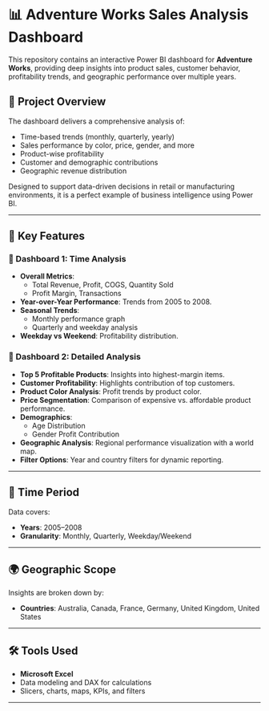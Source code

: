 # 📊 Adventure Works Sales Analysis Dashboard

This repository contains an interactive Power BI dashboard for **Adventure Works**, providing deep insights into product sales, customer behavior, profitability trends, and geographic performance over multiple years.

## 📌 Project Overview

The dashboard delivers a comprehensive analysis of:

- Time-based trends (monthly, quarterly, yearly)  
- Sales performance by color, price, gender, and more
- Product-wise profitability  
- Customer and demographic contributions  
- Geographic revenue distribution  

Designed to support data-driven decisions in retail or manufacturing environments, it is a perfect example of business intelligence using Power BI.

---

## 🧩 Key Features

### 🔹 Dashboard 1: Time Analysis

- **Overall Metrics**:
  - Total Revenue, Profit, COGS, Quantity Sold
  - Profit Margin, Transactions
- **Year-over-Year Performance**: Trends from 2005 to 2008.
- **Seasonal Trends**:
  - Monthly performance graph
  - Quarterly and weekday analysis
- **Weekday vs Weekend**: Profitability distribution.

### 🔹 Dashboard 2: Detailed Analysis

- **Top 5 Profitable Products**: Insights into highest-margin items.
- **Customer Profitability**: Highlights contribution of top customers.
- **Product Color Analysis**: Profit trends by product color.
- **Price Segmentation**: Comparison of expensive vs. affordable product performance.
- **Demographics**:
  - Age Distribution
  - Gender Profit Contribution
- **Geographic Analysis**: Regional performance visualization with a world map.
- **Filter Options**: Year and country filters for dynamic reporting.

---

## 📅 Time Period

Data covers:
- **Years**: 2005–2008  
- **Granularity**: Monthly, Quarterly, Weekday/Weekend

---

## 🌍 Geographic Scope

Insights are broken down by:
- **Countries**: Australia, Canada, France, Germany, United Kingdom, United States

---

## 🛠️ Tools Used

- **Microsoft Excel**
- Data modeling and DAX for calculations
- Slicers, charts, maps, KPIs, and filters

---

